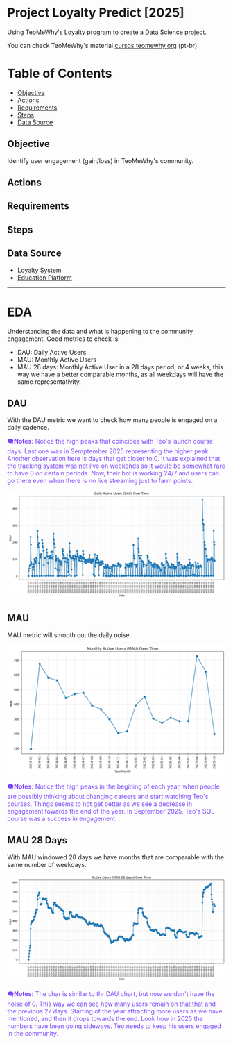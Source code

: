 <style>
cr { color: Red }
co { color: Orange }
cg { color: #81BF62 }
cb { color: #448BFC }
cp { color: #7B44FC }
</style>

# Project Loyalty Predict [2025]

Using TeoMeWhy's Loyalty program to create a Data Science project.

You can check TeoMeWhy's material [cursos.teomewhy.org](https://cursos.teomewhy.org) (pt-br).

# Table of Contents

- [Objective](#objective)
- [Actions](#actions)
- [Requirements](#requirements)
- [Steps](#steps)
- [Data Source](#data-source)


## Objective

Identify user engagement (gain/loss) in TeoMeWhy's community.


## Actions 



## Requirements


## Steps




## Data Source

- [Loyalty System](https://www.kaggle.com/datasets/teocalvo/teomewhy-loyalty-system)
- [Education Platform](https://www.kaggle.com/datasets/teocalvo/teomewhy-education-platform) 

---

# EDA

Understanding the data and what is happening to the community engagement.
Good metrics to check is:

- DAU: Daily Active Users
- MAU: Monthly Active Users
- MAU 28 days: Monthly Active User in a 28 days period, or 4 weeks, this way we have a better comparable months, as all weekdays will have the same representativity.

## DAU

With the DAU metric we want to check how many people is engaged on a daily cadence.

<cp>🗨️<b>Notes:</b>
Notice the high peaks that coincides with Teo's launch course days. Last one was in Semptember 2025 representing the higher peak. Another observation here is days that get closer to 0. It was explained that the tracking system was not live on weekends so it would be somewhat rare to have 0 on certain periods. Now, their bot is working 24/7 and users can go there even when there is no live streaming just to farm points.
</cp> 

<img src="img/dau_over_time.png">

## MAU

MAU metric will smooth out the daily noise.

<img src="img/mau_over_time.png">

<cp>🗨️<b>Notes:</b>
Notice the high peaks in the begining of each year, when people are possibly thinking about changing careers and start watching Teo's courses. Things seems to not get better as we see a decrease in engagement towards the end of the year.
In September 2025, Teo's SQL course was a success in engagement.
</cp> 


## MAU 28 Days

With MAU windowed 28 days we have months that are comparable with the same number of weekdays.

<img src="img/mau28_over_time.png">

<cp>🗨️<b>Notes:</b>
The char is similar to thr DAU chart, but now we don't have the noise of 0. This way we can see how many users remain on that that and the previous 27 days.
Starting of the year attracting more users as we have mentioned, and then it drops towards the end. 
Look how in 2025 the numbers have been going sideways. Teo needs to keep his users engaged in the community.
</cp> 

